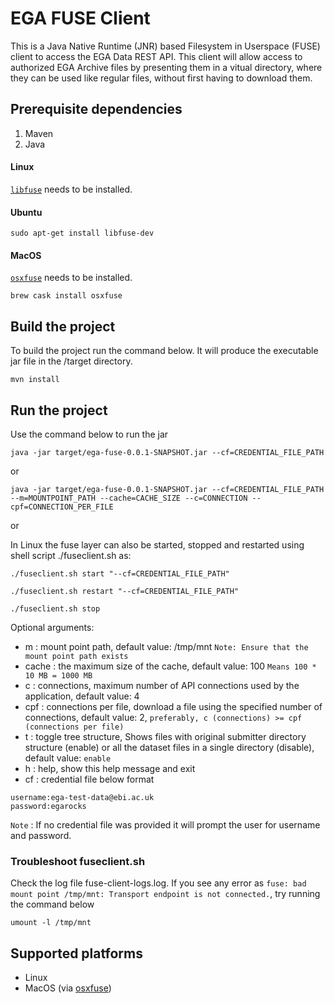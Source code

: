 # EGA FUSE Client
This is a Java Native Runtime (JNR) based Filesystem in Userspace (FUSE) client to access the EGA Data REST API. This client will allow access 
to authorized EGA Archive files by presenting them in a vitual directory, where they can be used like regular files, 
without first having to download them.

## Prerequisite dependencies
1. Maven
2. Java

#### Linux

[`libfuse`](https://github.com/libfuse/libfuse) needs to be installed.

#### Ubuntu
```
sudo apt-get install libfuse-dev
``` 

#### MacOS

[`osxfuse`](https://osxfuse.github.io) needs to be installed.

```
brew cask install osxfuse
```


## Build the project

To build the project run the command below. It will produce the executable jar file in the /target directory.
```
mvn install
```

## Run the project

Use the command below to run the jar
```
java -jar target/ega-fuse-0.0.1-SNAPSHOT.jar --cf=CREDENTIAL_FILE_PATH
```
or
```
java -jar target/ega-fuse-0.0.1-SNAPSHOT.jar --cf=CREDENTIAL_FILE_PATH --m=MOUNTPOINT_PATH --cache=CACHE_SIZE --c=CONNECTION --cpf=CONNECTION_PER_FILE
```
or

In Linux the fuse layer can also be started, stopped and restarted using shell script ./fuseclient.sh as:

```
./fuseclient.sh start "--cf=CREDENTIAL_FILE_PATH"
```
 
```
./fuseclient.sh restart "--cf=CREDENTIAL_FILE_PATH"
```

``` 
./fuseclient.sh stop
```

Optional arguments:
* m : mount point path, default value: /tmp/mnt `Note: Ensure that the mount point path exists`
* cache : the maximum size of the cache, default value: 100 `Means 100 * 10 MB = 1000 MB`
* c : connections, maximum number of API connections used by the application, default value: 4
* cpf : connections per file, download a file using the specified number of connections, default value: 2, `preferably, c (connections) >= cpf (connections per file)`
* t : toggle tree structure, Shows files with original submitter directory structure (enable) or all the dataset files in a single directory (disable), default value: `enable`
* h : help, show this help message and exit
* cf : credential file below format
```
username:ega-test-data@ebi.ac.uk
password:egarocks
```

`Note` : If no credential file was provided it will prompt the user for username and password.

### Troubleshoot fuseclient.sh
Check the log file fuse-client-logs.log. If you see any error as `fuse: bad mount point /tmp/mnt: Transport endpoint is not connected.`, try running the command below

```
umount -l /tmp/mnt
```

## Supported platforms
* Linux                                                         
* MacOS (via [osxfuse](https://osxfuse.github.io/))